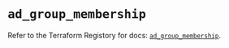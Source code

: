 # `ad_group_membership`

Refer to the Terraform Registory for docs: [`ad_group_membership`](https://www.terraform.io/docs/providers/ad/r/group_membership).
